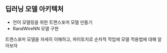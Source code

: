 ## 딥러닝 모델 아키텍처

- 언어 모델링을 위한 트랜스포머 모델 만들기
- RandWireNN 모델 구현


트랜스포머 모델을 자세히 이해하고, 파이토치로 순차적 작업에 모델 적용법에 대해 알아보자

